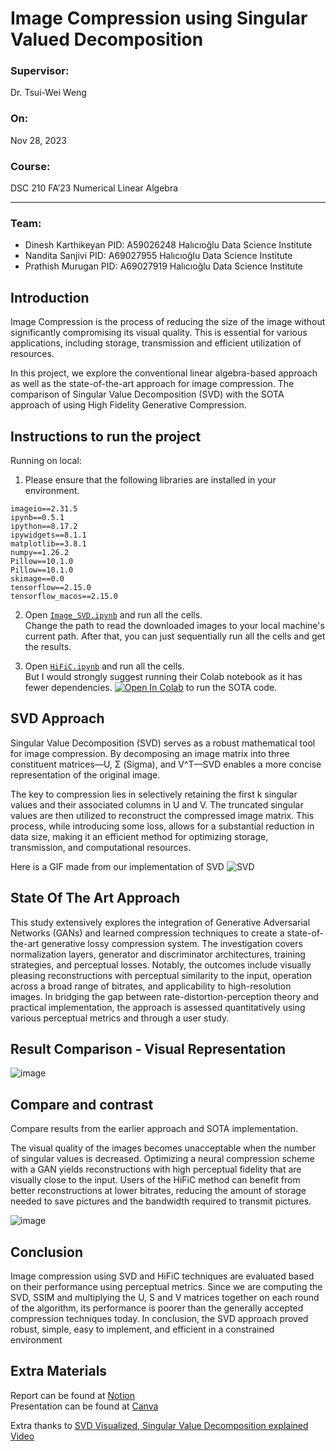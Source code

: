# Image Compression using Singular Valued Decomposition

### Supervisor:

Dr. Tsui-Wei Weng

### On:

Nov 28, 2023

### Course:

DSC 210 FA’23 Numerical Linear Algebra

---

### Team:

- Dinesh Karthikeyan
PID: A59026248
Halıcıoğlu Data Science Institute
- Nandita Sanjivi
PID: A69027955
Halıcıoğlu Data Science Institute
- Prathish Murugan
PID: A69027919
Halıcıoğlu Data Science Institute

## Introduction

Image Compression is the process of reducing the size of the image without significantly compromising its visual quality. This is essential for various applications, including storage, transmission and efficient utilization of resources. 

In this project, we explore the conventional linear algebra-based approach as well as the state-of-the-art approach for image compression. The comparison of Singular Value Decomposition (SVD) with the SOTA approach of using High Fidelity Generative Compression.

## Instructions to run the project

Running on local:

1. Please ensure that the following libraries are installed in your environment.
```
imageio==2.31.5
ipynb==0.5.1
ipython==8.17.2
ipywidgets==8.1.1
matplotlib==3.8.1
numpy==1.26.2
Pillow==10.1.0
Pillow==10.1.0
skimage==0.0
tensorflow==2.15.0
tensorflow_macos==2.15.0
```
2. Open [`Image_SVD.ipynb`](https://github.com/prathishpratt/SVD-Image-Decomposition/blob/main/SRC/Lin_Alg/Image_SVD.ipynb) and run all the cells. <br>
   Change the path to read the downloaded images to your local machine's current path. After that, you can just sequentially run all the cells and get the results.

4. Open [`HiFiC.ipynb`](https://github.com/prathishpratt/SVD-Image-Decomposition/blob/main/SRC/SOTA/HiFiC.ipynb) and run all the cells. <br>
   But I would strongly suggest running their Colab notebook as it has fewer dependencies.
   [![Open In Colab](https://colab.research.google.com/assets/colab-badge.svg)](https://colab.research.google.com/github/Justin-Tan/high-fidelity-generative-compression/blob/master/assets/HiFIC_torch_colab_demo.ipynb) to run the SOTA code. 


## SVD Approach
Singular Value Decomposition (SVD) serves as a robust mathematical tool for image compression. By decomposing an image matrix into three constituent matrices—U, Σ (Sigma), and V^T—SVD enables a more concise representation of the original image. 

The key to compression lies in selectively retaining the first k singular values and their associated columns in U and V. The truncated singular values are then utilized to reconstruct the compressed image matrix. This process, while introducing some loss, allows for a substantial reduction in data size, making it an efficient method for optimizing storage, transmission, and computational resources.

Here is a GIF made from our implementation of SVD
![SVD](https://github.com/prathishpratt/SVD-Image-Decomposition/assets/64516584/58003c02-c1de-4d5a-aeb9-381ad6370b82)

## State Of The Art Approach
This study extensively explores the integration of Generative Adversarial Networks (GANs) and learned compression techniques to create a state-of-the-art generative lossy compression system. The investigation covers normalization layers, generator and discriminator architectures, training strategies, and perceptual losses. Notably, the outcomes include visually pleasing reconstructions with perceptual similarity to the input, operation across a broad range of bitrates, and applicability to high-resolution images. In bridging the gap between rate-distortion-perception theory and practical implementation, the approach is assessed quantitatively using various perceptual metrics and through a user study.

## Result Comparison - Visual Representation

![image](https://github.com/prathishpratt/SVD-Image-Decomposition/assets/49114256/21286054-d39a-43f0-bc8d-19e445d99eeb)

## Compare and contrast

Compare results from the earlier approach and SOTA implementation.

The visual quality of the images becomes unacceptable when the number of singular values is decreased. Optimizing a neural compression scheme with a GAN yields reconstructions with high perceptual fidelity that are visually close to the input. Users of the HiFiC method can benefit from better reconstructions at lower bitrates, reducing the amount of storage needed to save pictures and the bandwidth required to transmit pictures.

![image](https://github.com/prathishpratt/SVD-Image-Decomposition/assets/49114256/e68d779a-aabe-4194-be88-e9ec6e752cc7)

## Conclusion

Image compression using SVD and HiFiC techniques are evaluated based on their performance using perceptual metrics.  Since we are computing the SVD, SSIM and multiplying the U, S and V matrices together on each round of the algorithm, its performance is poorer than the generally accepted compression techniques today. In conclusion, the SVD approach proved robust, simple, easy to implement, and efficient in a constrained environment

## Extra Materials

Report can be found at [Notion](https://scalloped-koala-2ac.notion.site/Image-Compression-using-Singular-Valued-Decomposition-f9d5b47efa004208929089e8ac99dc11)
<br>
Presentation can be found at [Canva](https://www.canva.com/design/DAF1VY21Tec/qstyBfscza6C_9q4kyl4_g/view?utm_content=DAF1VY21Tec&utm_campaign=share_your_design&utm_medium=link&utm_source=shareyourdesignpanel)

Extra thanks to [SVD Visualized, Singular Value Decomposition explained Video](https://www.youtube.com/watch?v=vSczTbgc8Rc)
